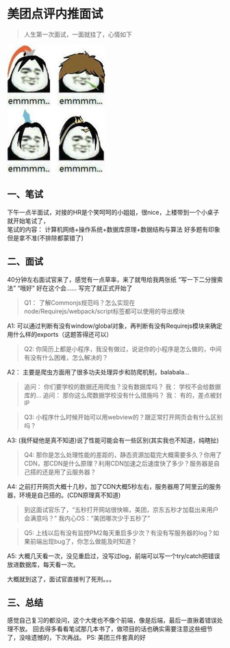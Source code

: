 # 美团点评内推面试

>人生第一次面试，一面就挂了，心情如下

![emm...](./assets/timg.jpg)

## 一、笔试
下午一点半面试，对接的HR是个笑呵呵的小姐姐，很nice，上楼带到一个小桌子就开始笔试了，<br>笔试的内容： 计算机网络+操作系统+数据库原理+数据结构与算法
好多题有印象但是拿不准(不排除都蒙错了)

## 二、面试
40分钟左右面试官来了，感觉有一点草率，来了就甩给我两张纸
“写一下二分搜索法”
“哦好”
好在这个会......
写完了就正式开始了
> Q1： 了解Commonjs规范吗？怎么实现在node/Requirejs/webpack/script标签都可以使用的导出模块

A1: 可以通过判断有没有window/global对象，再判断有没有Requirejs模块来确定用什么样的exports（这题答得还可以）

> Q2: 你简历上都是小程序，我没有做过，说说你的小程序是怎么做的，中间有没有什么困难，怎么解决的？

A2： 主要是爬虫方面用了很多功夫处理异步和防爬机制，balabala...
> 追问： 你们要学校的数据还用爬虫？没有数据库吗？
> 我： 学校不会给数据库的...
> 追问： 那你这么爬数据学校没有什么措施吗？
> 我： 有的，差点被封IP

> Q3: 小程序什么时候开始可以用webview的？跟正常打开网页会有什么区别吗？

A3: (我怀疑他是真不知道)说了性能可能会有一些区别(其实我也不知道，纯瞎扯)
> Q4: 那你是怎么处理性能的差距的，静态资源加载完大概需要多久？你用了CDN，那CDN是什么原理？利用CDN加速之后速度快了多少？服务器是自己搭的还是用了云服务器？

A4: 之前打开网页大概十几秒，加了CDN大概5秒左右，服务器用了阿里云的服务器，环境是自己搭的。(CDN原理真不知道)
> 到这面试官乐了，“五秒打开网站很快嘛，美团，京东五秒才加载出来用户会满意吗？”
> 我内心OS：“美团哪次少于五秒了”

> Q5: 上线以后有没有监控PM2每天重启多少次？有没有写服务器的log？如果前端出现bug了，你怎么做能及时知道？

A5: 大概几天看一次，没见重启过，没写过log，前端可以写一个try/catch把错误放进数据库，每天看一次。

大概就到这了，面试官直接判了死刑。。。

## 三、总结
感觉自己复习的都没问，这个大佬也不像个前端，像是后端，最后一直揪着错误处理不放。
回去得多看看笔试那几本书了，做项目的话也确实需要注意这些细节了，没啥遗憾的，下次再战。
PS: 美团三件套真的好

